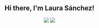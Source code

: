 <h2 align="center"> Hi there, I'm Laura Sánchez!</h2>
<div align="center">
<a href="www.linkedin.com/in/lausanmart" target="_blank"><img src="https://img.shields.io/badge/LinkedIn-blue?style=for-the-badge&logo=LinkedIn&link=www.linkedin.com%2Fin%2Flausanmart
" target="_blank"></a>
<a href="mailto:lausnchezmartn@gmail.com"><img src="https://img.shields.io/badge/-Gmail-%23333?style=for-the-badge&logo=gmail&logoColor=white&color=red" target="_blank"></a>
</div>

<!--
**lausnchez/lausnchez** is a ✨ _special_ ✨ repository because its `README.md` (this file) appears on your GitHub profile.

Here are some ideas to get you started:

- 🔭 I’m currently working on ...
- 🌱 I’m currently learning ...
- 👯 I’m looking to collaborate on ...
- 🤔 I’m looking for help with ...
- 💬 Ask me about ...
- 📫 How to reach me: ...
- 😄 Pronouns: ...
- ⚡ Fun fact: ...
-->
